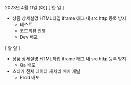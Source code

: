 2023년 4월 11일 (화)]
[ 한 일 ]
*  상품 상세설명 HTML타입 iframe 태그 내 src http 등록 방지
    * 테스트
    * 코드리뷰 반영
    * Dev 배포

[ 할 일 ]
*  상품 상세설명 HTML타입 iframe 태그 내 src http 등록 방지
    * Qa 배포
* 스티커 전체 데이터 재처리 배치 개발
 	* Prod 배포
